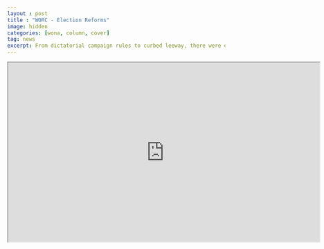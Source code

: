 ```yaml
---
layout : post
title : "WORC - Election Reforms"
image: hidden
categories: [wona, column, cover]
tag: news
excerpt: From dictatorial campaign rules to curbed leeway, there were enough reasons for the candidates to be vexed right from the start. Even the most apathetic voter has been victim, with the administration imposing restraints on inter-bhawan movements and gatherings on campus. As the whole campus brims with door to door campaigns and last minute calculations, WatchOut!, revamps the WatchOut! Redressal Cell (WORC) and sets out to examine how the IITR junta respond to the mighty election campaigns and the resulting restrictions to life on campus.
---
```

<iframe width="720" height="415"
src="https://www.youtube.com/embed/YHoJ-z9zXlQ">
</iframe>
